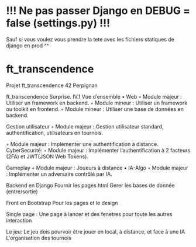 # !!! Ne pas passer Django en DEBUG = false (settings.py) !!!

Sauf si vous voulez vous prendre la tete avec les fichiers statiques de django en prod ^^ 

# ft_transcendence
Projet ft_transcendence 42 Perpignan

ft_transcendence Surprise.
IV.1 Vue d’ensemble
• Web
◦ Module majeur : Utiliser un framework en backend.
◦ Module mineur : Utiliser un framework ou toolkit en frontend.
◦ Module mineur : Utiliser une base de données en backend.


 Gestion utilisateur
◦ Module majeur : Gestion utilisateur standard, authentification, utilisateurs en tournois.

◦ Module majeur : Implémenter une authentification à distance.
CyberSecurité:
◦ Module majeur : Implémenter l’authentification à 2 facteurs (2FA) et JWT(JSON Web Tokens).



Gameplay
◦ Module majeur : Joueurs à distance
• IA-Algo
◦ Module majeur : Implémenter un adversaire contrôlé par IA.







Backend en Django
	Fournir les pages html
	Gerer les bases de donnée (entré/sortie)
	
Front en Bootstrap
	Pour les pages et le design

Single page : Une page à lancer et des fenetres pour toute les autres interaction

Le jeu:
	Le jeu dois pourvoir être jouer en local, à distance, et face à une IA
	L'organisation des tournois 
